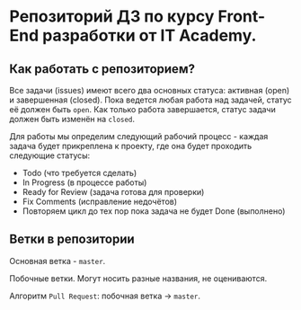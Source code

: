 # Репозиторий ДЗ по курсу Front-End разработки от IT Academy.

## Как работать с репозиторием?

Все задачи (issues) имеют всего два основных статуса: активная (open) и завершенная (closed).
Пока ведется любая работа над задачей, статус её должен быть `open`. 
Как только работа завершается, статус задачи должен быть изменён на `closed`.

Для работы мы определим следующий рабочий процесс - каждая задача будет прикреплена к проекту, 
где она будет проходить следующие статусы:
- Todo (что требуется сделать)
- In Progress (в процессе работы)
- Ready for Review (задача готова для проверки)
- Fix Comments (исправление недочётов)
- Повторяем цикл до тех пор пока задача не будет Done (выполнено)

## Ветки в репозитории

Основная ветка - `master`.

Побочные ветки. Могут носить разные названия, не оцениваются.

Алгоритм `Pull Request`: побочная ветка -> `master`.

